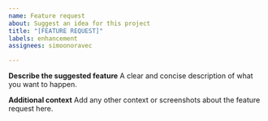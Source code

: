 ```yaml
---
name: Feature request
about: Suggest an idea for this project
title: "[FEATURE REQUEST]"
labels: enhancement
assignees: simoonoravec

---
```


**Describe the suggested feature**
A clear and concise description of what you want to happen.

**Additional context**
Add any other context or screenshots about the feature request here.
